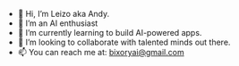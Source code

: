 - 👋 Hi, I’m Leizo aka Andy.
- 👀 I’m an AI enthusiast 
- 🌱 I’m currently learning to build AI-powered apps.
- 💞️ I’m looking to collaborate with talented minds out there. 
- 📫 You can reach me at: bixoryai@gmail.com

<!---
Andybeyond/Andybeyond is a ✨ special ✨ repository because its `README.md` (this file) appears on your GitHub profile.
You can click the Preview link to take a look at your changes.
--->
